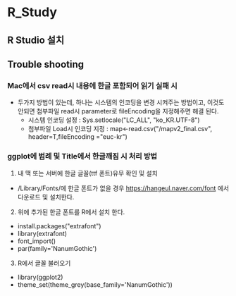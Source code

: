 # R_Study

## R Studio 설치

## Trouble shooting 
### Mac에서 csv read시 내용에 한글 포함되어 읽기 실패 시
- 두가지 방법이 있는데, 하나는 시스템의 인코딩을 변경 시켜주는 방법이고, 이것도 안되면 첨부파일 read시 parameter로 fileEncoding을 지정해주면 해결 된다.
  - 시스템 인코딩 설정 : Sys.setlocale("LC_ALL", "ko_KR.UTF-8")
  - 첨부파일 Load시 인코딩 지정 : map<-read.csv("/mapv2_final.csv", header=T,fileEncoding ="euc-kr")

### ggplot에 범례 및 Title에서 한글깨짐 시 처리 방법
1. 내 맥 또는 서버에 한글 글꼴(ttf 폰트)유무 확인 및 설치
  - /Library/Fonts/에 한글 폰트가 없을 경우 https://hangeul.naver.com/font 에서 다운로드 및 설치한다.

2. 위에 추가된 한글 폰트를 R에서 설치 한다. 
  - install.packages("extrafont") 
  - library(extrafont) 
  - font_import()
  - par(family='NanumGothic')
3. R에서 글꼴 불러오기
  - library(ggplot2) 
  - theme_set(theme_grey(base_family='NanumGothic'))
